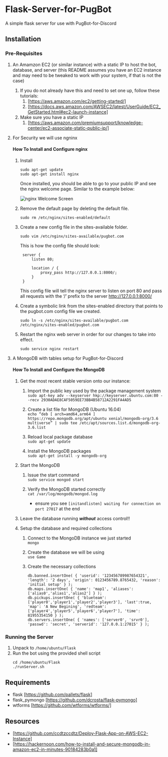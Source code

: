 # Flask-Server-for-PugBot

A simple flask server for use with PugBot-for-Discord

## Installation

### Pre-Requisites
1) An Amamzon EC2 (or similar instance) with a static IP to host the bot, database, and server (this README assumes you have an EC2 instance and may need to be tweaked to work with your system, if that is not the case)
    1) If you do not already have this and need to set one up, follow these tutorials:
        1) [https://aws.amazon.com/ec2/getting-started/]
        2) [https://docs.aws.amazon.com/AWSEC2/latest/UserGuide/EC2_GetStarted.html#ec2-launch-instance]
    2) Make sure you have a static IP
        1) [https://aws.amazon.com/premiumsupport/knowledge-center/ec2-associate-static-public-ip/]
    
2) For Security we will use ngninx

    #### How To Install and Configure nginx
    
    1) Install
        ```
        sudo apt-get update
        sudo apt-get install nginx
        ```

        Once installed, you should be able to go to your public IP and see the nginx welcome page. Similar to the example below:

        ![nginx Welcome Screen](https://www.nginx.com/wp-content/uploads/2014/01/welcome-screen-e1450116630667.png)

    2) Remove the default page by deleting the default file.
        ```
        sudo rm /etc/nginx/sites-enabled/default
        ```

    3) Create a new config file in the sites-available folder.
        ```
        sudo vim /etc/nginx/sites-available/pugbot.com
        ```
    
        This is how the config file should look:    
            
            server {
                listen 80;
            
                location / {
                    proxy_pass http://127.0.0.1:8000/;
                }
            }            
        
        This config file will tell the nginx server to listen on port 80 and pass all requests with the ‘/’ prefix to the server http://127.0.0.1:8000/
    
    5) Create a symbolic link from the sites-enabled directory that points to the pugbot.com config file we created.
        ```
        sudo ln -s /etc/nginx/sites-available/pugbot.com /etc/nginx/sites-enabled/pugbot.com
        ```
        
    6) Restart the nginx web server in order for our changes to take into effect.
        ```
        sudo service nginx restart
        ```

3) A MongoDB with tables setup for PugBot-for-Discord

    #### How To Install and Configure the MongoDB
    
    1) Get the most recent stable version onto our instance: 
        1) Import the public key used by the package management system    
    ```sudo apt-key adv --keyserver hkp://keyserver.ubuntu.com:80 --recv 2930ADAE8CAF5059EE73BB4B58712A2291FA4AD5```
    
        2) Create a list file for MongoDB (Ubuntu 16.04)    
    ```echo “deb [ arch=amd64,arm64 ] https://repo.mongodb.org/apt/ubuntu xenial/mongodb-org/3.6 multiverse” | sudo tee /etc/apt/sources.list.d/mongodb-org-3.6.list```
    
        3)  Reload local package database  
    ```sudo apt-get update```
    
        4) Install the MongoDB packages    
    ```sudo apt-get install -y mongodb-org```
    
    2) Start the MongoDB
        1) Issue the start command        
        ```sudo service mongod start```
        
        2) Verify the MongoDB started correctly        
        ```cat /var/log/mongodb/mongod.log``` 
            - ensure you see `[initandlisten] waiting for connection on port 27017` at the end
    3) Leave the database running ***without*** access control!!
    4) Setup the database and required collections
        1) Connect to the MongoDB instance we just started          
        `mongo`
        
        2) Create the database we will be using        
        `use Game`
        
        3) Create the necessary collections
            ```
            db.banned.insertOne( { 'userid': '123456789987654321', 'length': '2 days', 'origin': 0123456789.8765432, 'reason': 'initial setup' } );        
            db.maps.insertOne( { 'name': 'map1', 'aliases': ['alias0','alias1','alias2'] } );
            db.pickups.insertOne( { 'blueteam': ['player0','player1','player2','player3'], 'last':true, 'map': 'A New Begining', 'redteam': ['player4','player5','player6','player7'], 'time': 81955354150 } );
            db.servers.insertOne( { 'names': ['server0', 'srvr0'], 'passwd': 'secret', 'serverid': '127.0.0.1:27015' } );        
            ``` 
                
### Running the Server

1) Unpack to `/home/ubuntu/Flask`
2) Run the bot using the provided shell script
    ```
    cd /home/ubuntu/Flask
    ./runServer.sh
    ```
  
## Requirements

- flask [https://github.com/pallets/flask]
- flask_pymongo [https://github.com/dcrosta/flask-pymongo]
- wtforms [https://github.com/wtforms/wtforms/]

## Resources
- [https://github.com/ccdtzccdtz/Deploy-Flask-App-on-AWS-EC2-Instance]
- [https://hackernoon.com/how-to-install-and-secure-mongodb-in-amazon-ec2-in-minutes-90184283b0a1]
